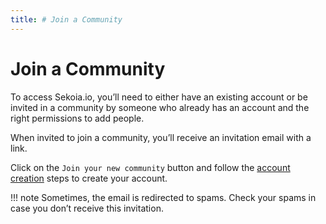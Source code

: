 ```yaml
---
title: # Join a Community
---
```


# Join a Community
To access Sekoia.io, you’ll need to either have an existing account or be invited in a community by someone who already has an account and the right permissions to add people.

When invited to join a community, you’ll receive an invitation email with a link.

Click on the `Join your new community` button and follow the [account creation](create_account.md) steps to create your account.

!!! note
    Sometimes, the email is redirected to spams. Check your spams in case you don’t receive this invitation.
